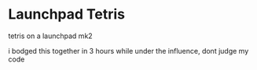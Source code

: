 # Launchpad Tetris

tetris on a launchpad mk2

i bodged this together in 3 hours while under the influence, dont judge my code